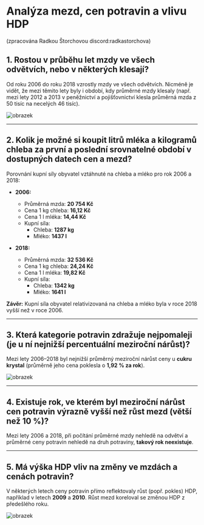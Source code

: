 # Analýza mezd, cen potravin a vlivu HDP
(zpracována Radkou Štorchovou discord:radkastorchova)

## 1. Rostou v průběhu let mzdy ve všech odvětvích, nebo v některých klesají?

Od roku 2006 do roku 2018 vzrostly mzdy ve všech odvětvích. Nicméně je vidět, že mezi těmito lety byly i období, kdy průměrné mzdy klesaly (např. mezi lety 2012 a 2013 v peněžnictví a pojišťovnictví klesla průměrná mzda z 50 tisíc na necelých 46 tisíc).

![obrazek](https://github.com/user-attachments/assets/da10367f-4867-40c7-829f-5781b99b3010)

---

## 2. Kolik je možné si koupit litrů mléka a kilogramů chleba za první a poslední srovnatelné období v dostupných datech cen a mezd?

Porovnání kupní síly obyvatel vztáhnuté na chleba a mléko pro rok 2006 a 2018:

- **2006:**
  - Průměrná mzda: **20 754 Kč**
  - Cena 1 kg chleba: **16,12 Kč**
  - Cena 1 l mléka: **14,44 Kč**
  - Kupní síla: 
    - Chleba: **1287 kg**
    - Mléko: **1437 l**

- **2018:**
  - Průměrná mzda: **32 536 Kč**
  - Cena 1 kg chleba: **24,24 Kč**
  - Cena 1 l mléka: **19,82 Kč**
  - Kupní síla:
    - Chleba: **1342 kg**
    - Mléko: **1641 l**

**Závěr:** Kupní síla obyvatel relativizovaná na chleba a mléko byla v roce 2018 vyšší než v roce 2006.

---

## 3. Která kategorie potravin zdražuje nejpomaleji (je u ní nejnižší percentuální meziroční nárůst)?

Mezi lety 2006–2018 byl nejnižší průměrný meziroční nárůst ceny u **cukru krystal** (průměrně jeho cena poklesla o **1,92 % za rok**).

![obrazek](https://github.com/user-attachments/assets/950beef3-ac01-4908-85d4-e4009b21718e)


---

## 4. Existuje rok, ve kterém byl meziroční nárůst cen potravin výrazně vyšší než růst mezd (větší než 10 %)?

Mezi lety 2006 a 2018, při počítání průměrné mzdy nehledě na odvětví a průměrné ceny potravin nehledě na druh potraviny, **takový rok neexistuje**.

---

## 5. Má výška HDP vliv na změny ve mzdách a cenách potravin?

V některých letech ceny potravin přímo reflektovaly růst (popř. pokles) HDP, například v letech **2009** a **2010**. Růst mezd koreloval se změnou HDP z předešlého roku.

![obrazek](https://github.com/user-attachments/assets/7a03f059-6eb2-4695-b32c-492739d4006b)



